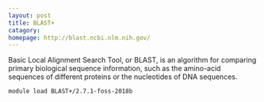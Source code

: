 ```yaml
---
layout: post
title: BLAST+
catagory:  
homepage: http://blast.ncbi.nlm.nih.gov/
---
```

Basic Local Alignment Search Tool, or BLAST, is an algorithm for comparing primary biological sequence information, such as the amino-acid sequences of different proteins or the nucleotides of DNA sequences.
```
module load BLAST+/2.7.1-foss-2018b
```
